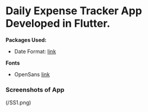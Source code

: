 # Daily Expense Tracker App Developed in Flutter.

**Packages Used:**

- Date Format: [link](https://pub.dev/packages/intl)

**Fonts**

- OpenSans [link](https://pub.dev/packages/google_fonts)

### Screenshots of App
(/SS1.png)
